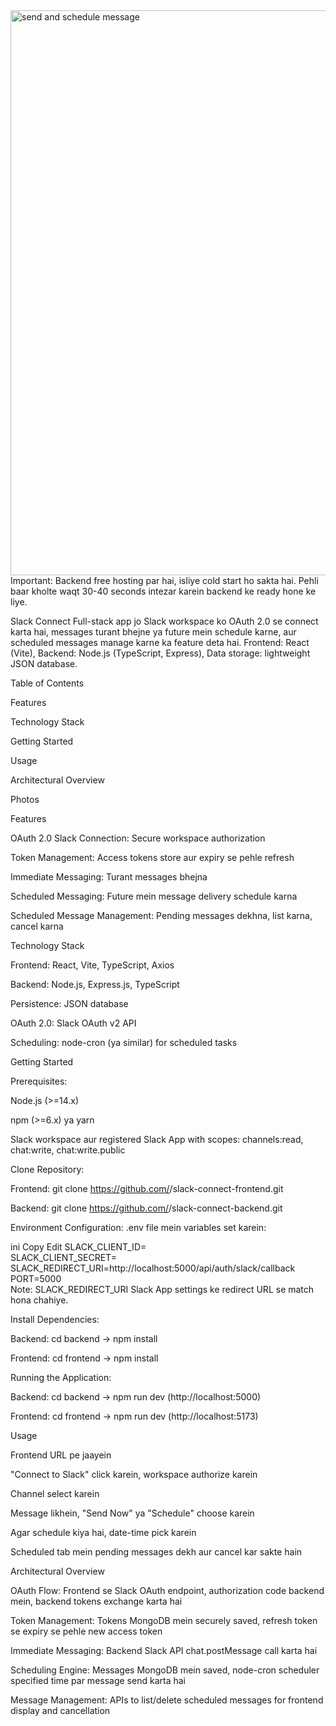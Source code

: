 <img width="1894" height="904" alt="send and schedule message" src="https://github.com/user-attachments/assets/b239e3be-46fc-461f-8bd0-7ef9bd529d78" />
Important: Backend free hosting par hai, isliye cold start ho sakta hai. Pehli baar kholte waqt 30-40 seconds intezar karein backend ke ready hone ke liye.

Slack Connect
Full-stack app jo Slack workspace ko OAuth 2.0 se connect karta hai, messages turant bhejne ya future mein schedule karne, aur scheduled messages manage karne ka feature deta hai.
Frontend: React (Vite), Backend: Node.js (TypeScript, Express), Data storage: lightweight JSON database.

Table of Contents

Features

Technology Stack

Getting Started

Usage

Architectural Overview

Photos

Features

OAuth 2.0 Slack Connection: Secure workspace authorization

Token Management: Access tokens store aur expiry se pehle refresh

Immediate Messaging: Turant messages bhejna

Scheduled Messaging: Future mein message delivery schedule karna

Scheduled Message Management: Pending messages dekhna, list karna, cancel karna

Technology Stack

Frontend: React, Vite, TypeScript, Axios

Backend: Node.js, Express.js, TypeScript

Persistence: JSON database

OAuth 2.0: Slack OAuth v2 API

Scheduling: node-cron (ya similar) for scheduled tasks

Getting Started

Prerequisites:

Node.js (>=14.x)

npm (>=6.x) ya yarn

Slack workspace aur registered Slack App with scopes:
channels:read, chat:write, chat:write.public

Clone Repository:

Frontend: git clone https://github.com/<Sagargupta5159>/slack-connect-frontend.git

Backend: git clone https://github.com/<Sagargupta5159>/slack-connect-backend.git

Environment Configuration:
.env file mein variables set karein:

ini
Copy
Edit
SLACK_CLIENT_ID=<your-slack-client-id>  
SLACK_CLIENT_SECRET=<your-slack-client-secret>  
SLACK_REDIRECT_URI=http://localhost:5000/api/auth/slack/callback  
PORT=5000  
Note: SLACK_REDIRECT_URI Slack App settings ke redirect URL se match hona chahiye.

Install Dependencies:

Backend: cd backend → npm install

Frontend: cd frontend → npm install

Running the Application:

Backend: cd backend → npm run dev (http://localhost:5000)

Frontend: cd frontend → npm run dev (http://localhost:5173)

Usage

Frontend URL pe jaayein

"Connect to Slack" click karein, workspace authorize karein

Channel select karein

Message likhein, "Send Now" ya "Schedule" choose karein

Agar schedule kiya hai, date-time pick karein

Scheduled tab mein pending messages dekh aur cancel kar sakte hain

Architectural Overview

OAuth Flow: Frontend se Slack OAuth endpoint, authorization code backend mein, backend tokens exchange karta hai

Token Management: Tokens MongoDB mein securely saved, refresh token se expiry se pehle new access token

Immediate Messaging: Backend Slack API chat.postMessage call karta hai

Scheduling Engine: Messages MongoDB mein saved, node-cron scheduler specified time par message send karta hai

Message Management: APIs to list/delete scheduled messages for frontend display and cancellation



